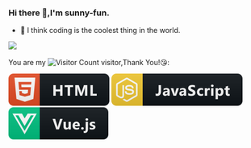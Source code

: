 ### Hi there 👋,I'm sunny-fun.

- 🤖 I think coding is the coolest thing in the world.


![](https://github-readme-stats.vercel.app/api?username=sunny-fun&show_icons=true&theme=transparent)

You are my ![Visitor Count](https://profile-counter.glitch.me/wisdom-zhe/count.svg) visitor,Thank You!😘:


![](https://raw.githubusercontent.com/8bithemant/8bithemant/master/svg/dev/languages/html.svg)
![](https://raw.githubusercontent.com/8bithemant/8bithemant/master/svg/dev/languages/js.svg)
![](https://raw.githubusercontent.com/8bithemant/8bithemant/master/svg/dev/frameworks/vue.svg)


